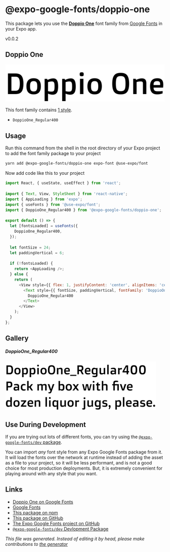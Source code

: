 # @expo-google-fonts/doppio-one

This package lets you use the [**Doppio One**](https://fonts.google.com/specimen/Doppio+One) font family from [Google Fonts](https://fonts.google.com/) in your Expo app.

v0.0.2

## Doppio One

![Doppio One](./font-family.png)

This font family contains [1 style](#gallery).

- `DoppioOne_Regular400`

## Usage

Run this command from the shell in the root directory of your Expo project to add the font family package to your project
```sh
yarn add @expo-google-fonts/doppio-one expo-font @use-expo/font
```

Now add code like this to your project
```js
import React, { useState, useEffect } from 'react';

import { Text, View, StyleSheet } from 'react-native';
import { AppLoading } from 'expo';
import { useFonts } from '@use-expo/font';
import { DoppioOne_Regular400 } from '@expo-google-fonts/doppio-one';

export default () => {
  let [fontsLoaded] = useFonts({
    DoppioOne_Regular400,
  });

  let fontSize = 24;
  let paddingVertical = 6;

  if (!fontsLoaded) {
    return <AppLoading />;
  } else {
    return (
      <View style={{ flex: 1, justifyContent: 'center', alignItems: 'center' }}>
        <Text style={{ fontSize, paddingVertical, fontFamily: 'DoppioOne_Regular400' }}>
          DoppioOne_Regular400
        </Text>
      </View>
    );
  }
};

```

## Gallery

##### DoppioOne_Regular400
![DoppioOne_Regular400](./72f56b16a716f87ccdb2d2fa52196eb1c365c8b142e58ef5bc106a01345cdc28.ttf.png)


## Use During Development

If you are trying out lots of different fonts, you can try using the [`@expo-google-fonts/dev` package](https://www.npmjs.com/package/@expo-google-fonts/dev).

You can import *any* font style from any Expo Google Fonts package from it. It will load the fonts
over the network at runtime instead of adding the asset as a file to your project, so it will be 
less performant, and is not a good choice for most production deployments. But, it is extremely convenient
for playing around with any style that you want.

## Links

- [Doppio One on Google Fonts](https://fonts.google.com/specimen/Doppio+One)
- [Google Fonts](https://fonts.google.com/)
- [This package on npm](https://www.npmjs.com/package/@expo-google-fonts/doppio-one)
- [This package on GitHub](https://github.com/expo/google-fonts/tree/master/font-packages/doppio-one)
- [The Expo Google Fonts project on GitHub](https://github.com/expo/google-fonts)
- [`@expo-google-fonts/dev` Devlopment Package](https://github.com/expo/google-fonts/tree/master/font-packages/dev)


*This file was generated. Instead of editing it by head, please make contributions to [the generator](https://github.com/expo/google-fonts/tree/master/packages/generator)*
